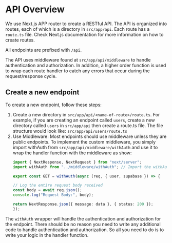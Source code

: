 # API Overview
We use Next.js APP router to create a RESTful API. The API is organized into routes, each of which is a directory in 
`src/app/api`. Each route has a `route.ts` file.
Check Next.js documentation for more information on how to create routes.

All endpoints are prefixed with `/api`.

The API uses middleware found at `src/app/api/middleware` to handle authentication and authorization. In addition, 
a higher order function is used to wrap each route handler to catch any errors that occur during the request/response cycle.

## Create a new endpoint

To create a new endpoint, follow these steps:

1. Create a new directory in `src/app/api/<name-of-route>/route.ts`. For example, if you are creating an endpoint called 
   `users`, create a new directory called `users` in `src/app/api` then create a route.ts file. The file structure would look like: `src/app/api/users/route.ts`
2. Use Middleware: Most endpoints should use middleware unless they are public endpoints. To implement the custom middleware, 
you simply import withAuth from `src/app/api/middleware/withAuth` and use it to wrap the handler function with the middleware as show:
    ```typescript
   import { NextResponse, NextRequest } from "next/server";
   import withAuth from "../middleware/withAuth"; // Import the withAuth wrapper

   export const GET = withAuth(async (req, { user, supabase }) => {
   
   // Log the entire request body received
    const body = await req.json();
    console.log("Request Body:", body);
    
    return NextResponse.json({ message: data }, { status: 200 });
   });
    ```
   
The `withAuth` wrapper will handle the authentication and authorization for the endpoint. There should be no reason you need to 
write any additional code to handle authentication and authorization.
So all you need to do is to write your logic in the handler function. 
